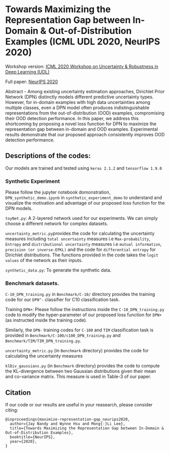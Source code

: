 # Towards Maximizing the Representation Gap between In-Domain & Out-of-Distribution Examples (ICML UDL 2020, NeurIPS 2020)
Workshop version: [ICML 2020 Workshop on Uncertainty & Robustness in Deep Learning (UDL)](http://www.gatsby.ucl.ac.uk/~balaji/udl2020/accepted-papers/UDL2020-paper-134.pdf)

Full paper:  [NeurIPS 2020](https://neurips.cc/Conferences/2020/AcceptedPapersInitial)

Abstract - Among existing uncertainty estimation approaches, Dirichlet Prior Network (DPN) distinctly models different predictive uncertainty types. 
However, for in-domain examples with high data uncertainties among multiple classes, even a DPN model often produces indistinguishable representations from the out-of-distribution (OOD) examples, compromising their OOD detection performance. 
In this paper, we address this shortcoming by proposing a novel loss function for DPN to maximize the representation gap between in-domain and OOD examples. 
Experimental results demonstrate that our proposed approach consistently improves OOD detection performance.


## Descriptions of the codes:
Our models are trained and tested using `keras 2.1.2` and `tensorflow 1.9.0`

### Synthetic Experiment
Please follow the jupyter notebook domonstration, `DPN_synthetic_demo.ipynb` in `synthetic_experiment_demo` to understand and visualize the motivation and advantage of our proposed loss function for the DPN models.

`toyNet.py`: A 2-layered network used for our experiments. We can simply choose a different network for complex datasets.

`uncertainty_metric.py`provides the code for calculating the uncertainty measures including `total uncertainty` measures i.e `Max-probability`, `Entropy` and `distributional uncertainty` measures i.e `mutual information`, `precision (or inverse-EPKL)` and the code for `differential entropy` for Dirichlet distributions. The functions provided in the code takes the `logit values` of the network as their inputs.

`synthetic_data.py`: To generate the synthetic data.


### Benchmark datasets.

`C-10_DPN_training.py` in `Benchmark/C-10/` directory provides the training code for our `DPN^-` classifier for C10 classification task.

Training `DPN+`: Please follow the instructions inside the `C-10_DPN_training.py` code to modify the hyper-parameter of our proposed loss function for `DPN+` (as instructed inside the training code).

Similarly, the `DPN-` training codes for `C-100` and `TIM` classification task is provided in `Benchmark/C-100/c100_DPN_training.py` and `Benchmark/TIM/TIM_DPN_training.py`.

`uncertainty_metric.py` (in `Benchmark` directory) provides the code for calculating the uncertainty measures

`klDiv_gaussians.py` (in `Benchmark` directory) provides the code to compute the KL-divergence between two Gaussian distributions given their mean and co-variance matrix. This measure is used in Table-3 of our paper.

## Citation

If our code or our results are useful in your reasearch, please consider citing:

```[bibtex]
@inproceedings{maximize-representation-gap_neurips2020,
  author={Jay Nandy and Wynne Hsu and Mong{-}Li Lee},
  title={Towards Maximizing the Representation Gap between In-Domain & Out-of-Distribution Examples},
  booktitle={NeurIPS},
  year={2020},
}

